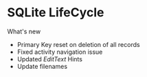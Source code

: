 # SQLite LifeCycle

What's new

+ Primary Key reset on deletion of all records<br>
+ Fixed activity navigation issue<br>
+ Updated <i>EditText</i> Hints<br>
+ Update filenames
